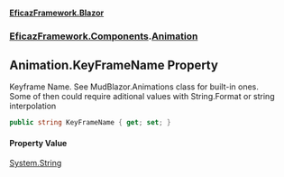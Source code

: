 #### [EficazFramework.Blazor](EficazFrameworkBlazor.md 'EficazFramework Blazor')
### [EficazFramework.Components](EficazFrameworkBlazor.md#EficazFramework_Components 'EficazFramework.Components').[Animation](Animation.md 'EficazFramework.Components.Animation')
## Animation.KeyFrameName Property
Keyframe Name. See MudBlazor.Animations class for built-in ones.  
Some of then could require aditional values with String.Format or string interpolation  
```csharp
public string KeyFrameName { get; set; }
```
#### Property Value
[System.String](https://docs.microsoft.com/en-us/dotnet/api/System.String 'System.String')
